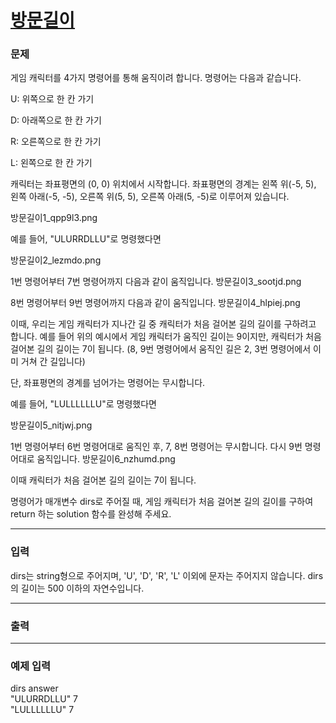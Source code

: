 # [방문길이](https://school.programmers.co.kr/learn/courses/30/lessons/49994)

<div align = center>

</div>

### 문제

게임 캐릭터를 4가지 명령어를 통해 움직이려 합니다. 명령어는 다음과 같습니다.

U: 위쪽으로 한 칸 가기

D: 아래쪽으로 한 칸 가기

R: 오른쪽으로 한 칸 가기

L: 왼쪽으로 한 칸 가기

캐릭터는 좌표평면의 (0, 0) 위치에서 시작합니다. 좌표평면의 경계는 왼쪽 위(-5, 5), 왼쪽 아래(-5, -5), 오른쪽 위(5, 5), 오른쪽 아래(5, -5)로 이루어져 있습니다.

방문길이1_qpp9l3.png

예를 들어, "ULURRDLLU"로 명령했다면

방문길이2_lezmdo.png

1번 명령어부터 7번 명령어까지 다음과 같이 움직입니다.
방문길이3_sootjd.png

8번 명령어부터 9번 명령어까지 다음과 같이 움직입니다.
방문길이4_hlpiej.png

이때, 우리는 게임 캐릭터가 지나간 길 중 캐릭터가 처음 걸어본 길의 길이를 구하려고 합니다. 예를 들어 위의 예시에서 게임 캐릭터가 움직인 길이는 9이지만, 캐릭터가 처음 걸어본 길의 길이는 7이 됩니다. (8, 9번 명령어에서 움직인 길은 2, 3번 명령어에서 이미 거쳐 간 길입니다)

단, 좌표평면의 경계를 넘어가는 명령어는 무시합니다.

예를 들어, "LULLLLLLU"로 명령했다면

방문길이5_nitjwj.png

1번 명령어부터 6번 명령어대로 움직인 후, 7, 8번 명령어는 무시합니다. 다시 9번 명령어대로 움직입니다.
방문길이6_nzhumd.png

이때 캐릭터가 처음 걸어본 길의 길이는 7이 됩니다.

명령어가 매개변수 dirs로 주어질 때, 게임 캐릭터가 처음 걸어본 길의 길이를 구하여 return 하는 solution 함수를 완성해 주세요.

---

### 입력

dirs는 string형으로 주어지며, 'U', 'D', 'R', 'L' 이외에 문자는 주어지지 않습니다.
dirs의 길이는 500 이하의 자연수입니다.

---

### 출력

---

### 예제 입력

dirs answer <br/>
"ULURRDLLU" 7 <br/>
"LULLLLLLU" 7
